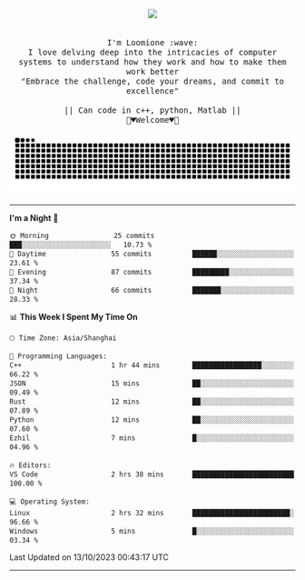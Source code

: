 <p align="center"><img src="https://i.imgur.com/A6bWGFl.gif"/></p>

<p align="center">
  <br />
  <samp>
    I'm Loomione :wave:
    <br />
    I love delving deep into the intricacies of computer systems to understand how they work and how to make them work better
    <br />
    "Embrace the challenge, code your dreams, and commit to excellence"
    <br>
                  <br> || Can code in c++, python, Matlab || <br>
                             🌼♥️Welcome♥️🥰
  </samp>
</p> 
<div align="center">
<picture>
  <source media="(prefers-color-scheme: dark)" srcset="https://raw.githubusercontent.com/Loomione/Loomione/output/github-contribution-grid-snake-dark.svg">
  <source media="(prefers-color-scheme: light)" srcset="https://raw.githubusercontent.com/Loomione/Loomione/output/github-contribution-grid-snake.svg">
  <img alt="github contribution grid snake animation" src="https://raw.githubusercontent.com/Loomione/Loomione/output/github-contribution-grid-snake.svg">
</picture>
</div>

-------

<!--START_SECTION:waka-->
**I'm a Night 🦉** 

```text
🌞 Morning                25 commits          ███░░░░░░░░░░░░░░░░░░░░░░   10.73 % 
🌆 Daytime                55 commits          ██████░░░░░░░░░░░░░░░░░░░   23.61 % 
🌃 Evening                87 commits          █████████░░░░░░░░░░░░░░░░   37.34 % 
🌙 Night                  66 commits          ███████░░░░░░░░░░░░░░░░░░   28.33 % 
```


📊 **This Week I Spent My Time On** 

```text
🕑︎ Time Zone: Asia/Shanghai

💬 Programming Languages: 
C++                      1 hr 44 mins        █████████████████░░░░░░░░   66.22 % 
JSON                     15 mins             ██░░░░░░░░░░░░░░░░░░░░░░░   09.49 % 
Rust                     12 mins             ██░░░░░░░░░░░░░░░░░░░░░░░   07.89 % 
Python                   12 mins             ██░░░░░░░░░░░░░░░░░░░░░░░   07.60 % 
Ezhil                    7 mins              █░░░░░░░░░░░░░░░░░░░░░░░░   04.96 % 

🔥 Editors: 
VS Code                  2 hrs 38 mins       █████████████████████████   100.00 % 

💻 Operating System: 
Linux                    2 hrs 32 mins       ████████████████████████░   96.66 % 
Windows                  5 mins              █░░░░░░░░░░░░░░░░░░░░░░░░   03.34 % 
```


 Last Updated on 13/10/2023 00:43:17 UTC
<!--END_SECTION:waka-->
-------




